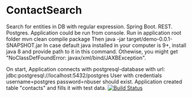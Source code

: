 # ContactSearch
Search for entities in DB with regular expression. Spring Boot. REST. Postgres.
Application could be run from console. 
Run in application root folder 
mvn clean compile package
Then 
java -jar target/demo-0.0.1-SNAPSHOT.jar
In case default java installed in your computer is 9+, install java 8 and provide path to it in this command. Othewise, you might get "NoClassDefFoundError: javax/xml/bind/JAXBException". 

On start, Application connects with postgresql-database with url: jdbc:postgresql://localhost:5432/postgres
User with credentials
username=postgres
password=nbuser
should exist.
Application created table "contacts" and fills it with test data.
[![Build Status](https://travis-ci.org/ofesenyuk/ContactSearch.svg?branch=master)](https://travis-ci.org/ofesenyuk/ContactSearch)
